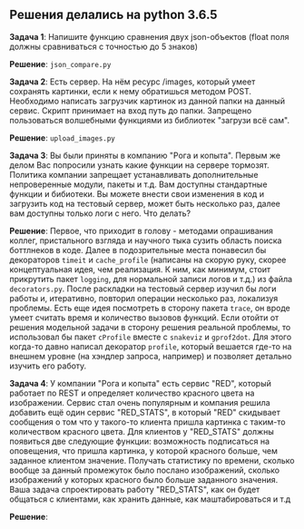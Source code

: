 ## Решения делались на python 3.6.5
**Задача 1**: Напишите функцию сравнения двух json-объектов (float поля должны сравниваться с точностью до 5 знаков)

**Решение**: ```json_compare.py```

**Задача 2**: Есть сервер. На нём ресурс /images, который умеет сохранять картинки, если к нему обратишься методом POST. Необходимо написать загрузчик картинок из данной папки на данный сервис. Скрипт принимает на вход путь до папки. Запрещено пользоваться волшебными функциями из библиотек "загрузи всё сам".

**Решение**: ```upload_images.py```

**Задача 3**: Вы были приняты в компанию "Рога и копыта". Первым же делом Вас попросили узнать какие функции на сервере тормозят. Политика компании запрещает устанавливать дополнительные непроверенные модули, пакеты и т.д. Вам доступны стандартные функции и бибиотеки. Вы можете внести свои изменения в код и загрузить код на тестовый сервер, может быть несколько раз, далее вам доступны только логи с него. Что делать?

**Решение**: Первое, что приходит в голову - методами опрашивания коллег, пристального взгляда и научного тыка сузить область поиска боттлнеков в коде. Далее в подозрительные места понавесил бы декораторов ```timeit``` и ```cache_profile``` (написаны на скорую руку, скорее концептуальная идея, чем реализация. К ним, как минимум, стоит прикрутить пакет ```logging```, для нормальной записи логов и т.д.) из файла ```decorators.py```. После раскладки на тестовый сервер изучил бы логи работы и, итеративно, повторил операции несколько раз, локализуя проблемы. Есть еще идея посмотреть в сторону пакета ```trace```, он вроде умеет считать время и количество вызовов функций. Если отойти от решения модельной задачи в сторону решения реальной проблемы, то использовал бы пакет ```cProfile``` вместе с ```snakeviz``` и ```gprof2dot```. Для этого когда-то давно написал декоратор ```profile```, который вешается где-то на внешнем уровне (на хэндлер запроса, например) и позволяет детально изучить его работу.

**Задача 4**: У компании "Рога и копыта" есть сервис "RED", который работает по REST и определяет количество красного цвета на изображении. Сервис стал очень популярным и компания решила добавить ещё один сервис "RED_STATS", в который "RED" скидывает сообщения о том что у такого-то клиента пришла картинка с таким-то количеством красного цвета. Для клиентов у "RED_STATS" должны появиться две следующие функции: возможность подписаться на оповещения, что пришла картинка, у которой красного больше, чем заданное клиентом значение. Получать статистику по времени, сколько вообще за данный промежуток было послано изображений, сколько изображений у которых красного было больше заданного значения. Ваша задача спроектировать работу "RED_STATS", как он будет общаться с клиентами, как хранить данные, как маштабироваться и т.д

**Решение**: 
